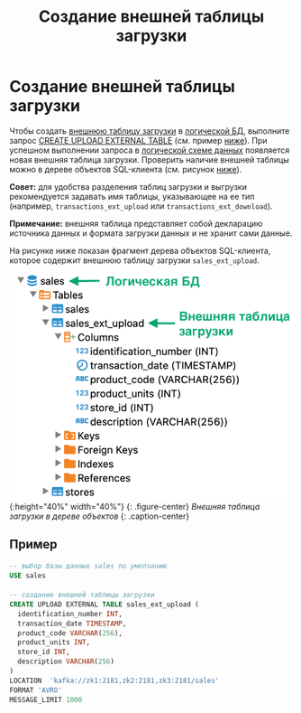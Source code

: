 ﻿---
layout: default
title: Создание внешней таблицы загрузки
nav_order: 8
grand_parent: Работа с системой
parent: Управление схемой данных
has_children: false
has_toc: false
---

# Создание внешней таблицы загрузки

Чтобы создать [внешнюю таблицу загрузки](../../../Обзор_понятий_компонентов_и_связей/Основные_понятия/Внешняя_таблица/Внешняя_таблица.md) 
в [логической БД](../../../Обзор_понятий_компонентов_и_связей/Основные_понятия/Логическая_база_данных/Логическая_база_данных.md), 
выполните запрос [CREATE UPLOAD EXTERNAL TABLE](../../../Справочная_информация/Запросы_SQLplus/CREATE_UPLOAD_EXTERNAL_TABLE/CREATE_UPLOAD_EXTERNAL_TABLE.md) 
(см. пример [ниже](#пример)). При успешном выполнении запроса в 
[логической схеме данных](../../../Обзор_понятий_компонентов_и_связей/Основные_понятия/Логическая_схема_данных/Логическая_схема_данных.md) 
появляется новая внешняя таблица загрузки. Проверить наличие внешней таблицы можно в дереве объектов 
SQL-клиента (см. рисунок [ниже](#img_table_in_tree)).

**Совет:** для удобства разделения таблиц загрузки и выгрузки рекомендуется задавать имя таблицы, 
указывающее на ее тип (например, `transactions_ext_upload` или `transactions_ext_download`).

**Примечание:** внешняя таблица представляет собой декларацию источника данных и формата загрузки данных и 
не хранит сами данные.

На рисунке ниже показан фрагмент дерева объектов SQL-клиента, которое содержит внешнюю таблицу загрузки 
`sales_ext_upload`.

<a id="img_table_in_tree"></a>
![](Внешняя_таблица_загрузки.png){:height="40%" width="40%"}
{: .figure-center}
*Внешняя таблица загрузки в дереве объектов*
{: .caption-center}

## Пример

```sql
-- выбор базы данных sales по умолчанию
USE sales

-- создание внешней таблицы загрузки
CREATE UPLOAD EXTERNAL TABLE sales_ext_upload (
  identification_number INT,
  transaction_date TIMESTAMP,
  product_code VARCHAR(256),
  product_units INT,
  store_id INT,
  description VARCHAR(256)
)
LOCATION  'kafka://zk1:2181,zk2:2181,zk3:2181/sales'
FORMAT 'AVRO'
MESSAGE_LIMIT 1000
```
